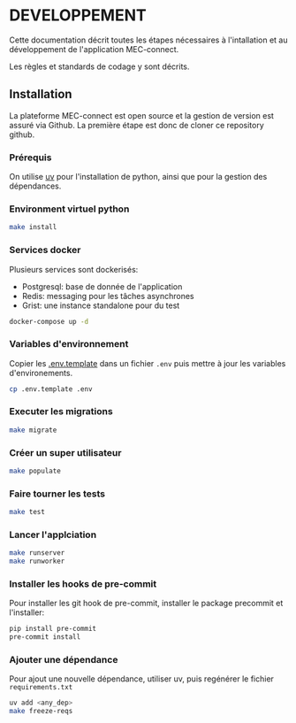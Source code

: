 # DEVELOPPEMENT

Cette documentation décrit toutes les étapes nécessaires à l'intallation et au développement de l'application MEC-connect.

Les règles et standards de codage y sont décrits.

## Installation

La plateforme MEC-connect est open source et la gestion de version est assuré via Github.
La première étape est donc de cloner ce repository github.

### Prérequis

On utilise [uv](https://docs.astral.sh/uv/) pour l'installation de python, ainsi que pour la gestion des dépendances.

### Environment virtuel python

```sh
make install
```

### Services docker

Plusieurs services sont dockerisés:
- Postgresql: base de donnée de l'application
- Redis: messaging pour les tâches asynchrones
- Grist: une instance standalone pour du test

```sh
docker-compose up -d
```

### Variables d'environnement

Copier les [.env.template](.env.template) dans un fichier `.env` puis mettre à jour les variables d'environements.

```sh
cp .env.template .env
```

### Executer les migrations

```sh
make migrate
```

### Créer un super utilisateur

```sh
make populate
```

### Faire tourner les tests

```sh
make test
```
### Lancer l'applciation

```sh
make runserver
make runworker
```

### Installer les hooks de pre-commit

Pour installer les git hook de pre-commit, installer le package precommit et l'installer:

```sh
pip install pre-commit
pre-commit install
```

### Ajouter une dépendance

Pour ajout une nouvelle dépendance, utiliser uv, puis regénérer le fichier `requirements.txt`

```sh
uv add <any_dep>
make freeze-reqs
```
